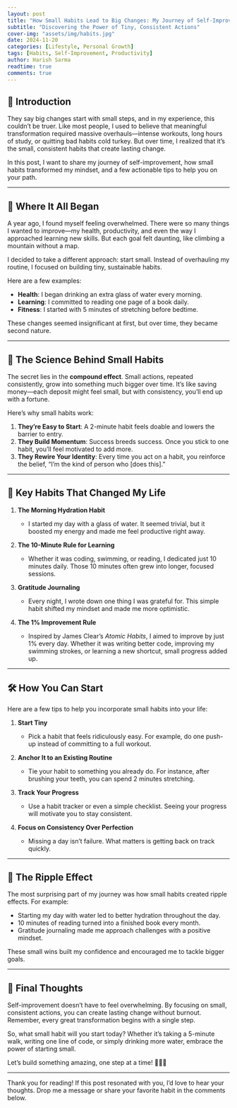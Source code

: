 ```yaml
---
layout: post
title: "How Small Habits Lead to Big Changes: My Journey of Self-Improvement"
subtitle: "Discovering the Power of Tiny, Consistent Actions"
cover-img: "assets/img/habits.jpg"
date: 2024-11-20
categories: [Lifestyle, Personal Growth]
tags: [Habits, Self-Improvement, Productivity]
author: Harish Sarma
readtime: true
comments: true
---
```


## 🚀 Introduction  
They say big changes start with small steps, and in my experience, this couldn’t be truer. Like most people, I used to believe that meaningful transformation required massive overhauls—intense workouts, long hours of study, or quitting bad habits cold turkey. But over time, I realized that it’s the small, consistent habits that create lasting change.  

In this post, I want to share my journey of self-improvement, how small habits transformed my mindset, and a few actionable tips to help you on your path.  

---

## 🌱 Where It All Began  
A year ago, I found myself feeling overwhelmed. There were so many things I wanted to improve—my health, productivity, and even the way I approached learning new skills. But each goal felt daunting, like climbing a mountain without a map.  

I decided to take a different approach: start small. Instead of overhauling my routine, I focused on building tiny, sustainable habits.  

Here are a few examples:  
- **Health**: I began drinking an extra glass of water every morning.  
- **Learning**: I committed to reading one page of a book daily.  
- **Fitness**: I started with 5 minutes of stretching before bedtime.  

These changes seemed insignificant at first, but over time, they became second nature.  

---

## 🧠 The Science Behind Small Habits  
The secret lies in the **compound effect**. Small actions, repeated consistently, grow into something much bigger over time. It’s like saving money—each deposit might feel small, but with consistency, you’ll end up with a fortune.  

Here’s why small habits work:  
1. **They’re Easy to Start**: A 2-minute habit feels doable and lowers the barrier to entry.  
2. **They Build Momentum**: Success breeds success. Once you stick to one habit, you’ll feel motivated to add more.  
3. **They Rewire Your Identity**: Every time you act on a habit, you reinforce the belief, “I’m the kind of person who [does this].”  

---

## 🔑 Key Habits That Changed My Life  
1. **The Morning Hydration Habit**  
   - I started my day with a glass of water. It seemed trivial, but it boosted my energy and made me feel productive right away.  

2. **The 10-Minute Rule for Learning**  
   - Whether it was coding, swimming, or reading, I dedicated just 10 minutes daily. Those 10 minutes often grew into longer, focused sessions.  

3. **Gratitude Journaling**  
   - Every night, I wrote down one thing I was grateful for. This simple habit shifted my mindset and made me more optimistic.  

4. **The 1% Improvement Rule**  
   - Inspired by James Clear’s *Atomic Habits*, I aimed to improve by just 1% every day. Whether it was writing better code, improving my swimming strokes, or learning a new shortcut, small progress added up.  

---

## 🛠️ How You Can Start  
Here are a few tips to help you incorporate small habits into your life:  

1. **Start Tiny**  
   - Pick a habit that feels ridiculously easy. For example, do one push-up instead of committing to a full workout.  

2. **Anchor It to an Existing Routine**  
   - Tie your habit to something you already do. For instance, after brushing your teeth, you can spend 2 minutes stretching.  

3. **Track Your Progress**  
   - Use a habit tracker or even a simple checklist. Seeing your progress will motivate you to stay consistent.  

4. **Focus on Consistency Over Perfection**  
   - Missing a day isn’t failure. What matters is getting back on track quickly.  

---

## 🌟 The Ripple Effect  
The most surprising part of my journey was how small habits created ripple effects. For example:  
- Starting my day with water led to better hydration throughout the day.  
- 10 minutes of reading turned into a finished book every month.  
- Gratitude journaling made me approach challenges with a positive mindset.  

These small wins built my confidence and encouraged me to tackle bigger goals.  

---

## 🎯 Final Thoughts  
Self-improvement doesn’t have to feel overwhelming. By focusing on small, consistent actions, you can create lasting change without burnout. Remember, every great transformation begins with a single step.  

So, what small habit will you start today? Whether it’s taking a 5-minute walk, writing one line of code, or simply drinking more water, embrace the power of starting small.  

Let’s build something amazing, one step at a time! 🚶‍♂️💡  

---

Thank you for reading! If this post resonated with you, I’d love to hear your thoughts. Drop me a message or share your favorite habit in the comments below.  